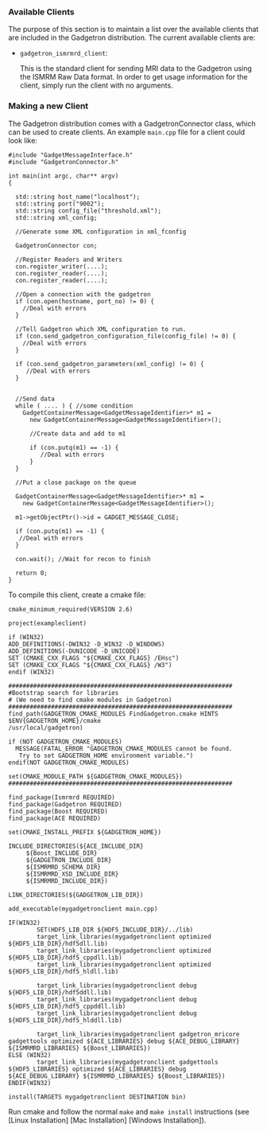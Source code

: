 ### Available Clients

The purpose of this section is to maintain a list over the available clients that are included in the Gadgetron distribution. The current available clients are:

-   `gadgetron_ismrmrd_client`:

    This is the standard client for sending MRI data to the Gadgetron using the ISMRM Raw Data format. In order to get usage information for the client, simply run the client with no arguments.

### Making a new Client

The Gadgetron distribution comes with a GadgetronConnector class, which can be used to create clients. An example `main.cpp` file for a client could look like:

    #include "GadgetMessageInterface.h"
    #include "GadgetronConnector.h"

    int main(int argc, char** argv)
    {

      std::string host_name("localhost");
      std::string port("9002");
      std::string config_file("threshold.xml");
      std::string xml_config;

      //Generate some XML configuration in xml_fconfig

      GadgetronConnector con;

      //Register Readers and Writers
      con.register_writer(....);
      con.register_reader(....);
      con.register_reader(....);

      //Open a connection with the gadgetron
      if (con.open(hostname, port_no) != 0) {
        //Deal with errors
      }

      //Tell Gadgetron which XML configuration to run.
      if (con.send_gadgetron_configuration_file(config_file) != 0) {
        //Deal with errors
      }

      if (con.send_gadgetron_parameters(xml_config) != 0) {
         //Deal with errors
      }


      //Send data
      while ( .... ) { //some condition
        GadgetContainerMessage<GadgetMessageIdentifier>* m1 =
          new GadgetContainerMessage<GadgetMessageIdentifier>();
          
          //Create data and add to m1

          if (con.putq(m1) == -1) {
             //Deal with errors
          }
      }

      //Put a close package on the queue

      GadgetContainerMessage<GadgetMessageIdentifier>* m1 =
        new GadgetContainerMessage<GadgetMessageIdentifier>();

      m1->getObjectPtr()->id = GADGET_MESSAGE_CLOSE;

      if (con.putq(m1) == -1) {
       //Deal with errors
      }

      con.wait(); //Wait for recon to finish

      return 0;
    }

To compile this client, create a cmake file:

    cmake_minimum_required(VERSION 2.6)

    project(exampleclient)

    if (WIN32)
    ADD_DEFINITIONS(-DWIN32 -D_WIN32 -D_WINDOWS)
    ADD_DEFINITIONS(-DUNICODE -D_UNICODE)
    SET (CMAKE_CXX_FLAGS "${CMAKE_CXX_FLAGS} /EHsc")
    SET (CMAKE_CXX_FLAGS "${CMAKE_CXX_FLAGS} /W3")
    endif (WIN32)

    ###############################################################
    #Bootstrap search for libraries 
    # (We need to find cmake modules in Gadgetron)
    ###############################################################
    find_path(GADGETRON_CMAKE_MODULES FindGadgetron.cmake HINTS
    $ENV{GADGETRON_HOME}/cmake
    /usr/local/gadgetron)

    if (NOT GADGETRON_CMAKE_MODULES)
      MESSAGE(FATAL_ERROR "GADGETRON_CMAKE_MODULES cannot be found. 
       Try to set GADGETRON_HOME environment variable.")
    endif(NOT GADGETRON_CMAKE_MODULES)

    set(CMAKE_MODULE_PATH ${GADGETRON_CMAKE_MODULES})
    ###############################################################

    find_package(Ismrmrd REQUIRED)
    find_package(Gadgetron REQUIRED)
    find_package(Boost REQUIRED)
    find_package(ACE REQUIRED)

    set(CMAKE_INSTALL_PREFIX ${GADGETRON_HOME})

    INCLUDE_DIRECTORIES(${ACE_INCLUDE_DIR} 
         ${Boost_INCLUDE_DIR}
         ${GADGETRON_INCLUDE_DIR}
         ${ISMRMRD_SCHEMA_DIR}
         ${ISMRMRD_XSD_INCLUDE_DIR}
         ${ISMRMRD_INCLUDE_DIR})

    LINK_DIRECTORIES(${GADGETRON_LIB_DIR})

    add_executable(mygadgetronclient main.cpp)

    IF(WIN32)
            SET(HDF5_LIB_DIR ${HDF5_INCLUDE_DIR}/../lib)
            target_link_libraries(mygadgetronclient optimized ${HDF5_LIB_DIR}/hdf5dll.lib)
            target_link_libraries(mygadgetronclient optimized ${HDF5_LIB_DIR}/hdf5_cppdll.lib)
            target_link_libraries(mygadgetronclient optimized ${HDF5_LIB_DIR}/hdf5_hldll.lib)
    
            target_link_libraries(mygadgetronclient debug ${HDF5_LIB_DIR}/hdf5ddll.lib)
            target_link_libraries(mygadgetronclient debug ${HDF5_LIB_DIR}/hdf5_cppddll.lib)
            target_link_libraries(mygadgetronclient debug ${HDF5_LIB_DIR}/hdf5_hlddll.lib)
    
            target_link_libraries(mygadgetronclient gadgetron_mricore gadgettools optimized ${ACE_LIBRARIES} debug ${ACE_DEBUG_LIBRARY} ${ISMRMRD_LIBRARIES} ${Boost_LIBRARIES})
    ELSE (WIN32)
            target_link_libraries(mygadgetronclient gadgettools  ${HDF5_LIBRARIES} optimized ${ACE_LIBRARIES} debug ${ACE_DEBUG_LIBRARY} ${ISMRMRD_LIBRARIES} ${Boost_LIBRARIES})
    ENDIF(WIN32)

    install(TARGETS mygadgetronclient DESTINATION bin)

Run cmake and follow the normal `make` and `make install` instructions (see [Linux Installation] [Mac Installation] [Windows Installation]).

